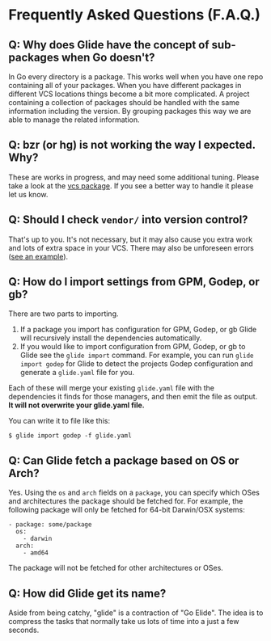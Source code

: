 # Frequently Asked Questions (F.A.Q.)

## Q: Why does Glide have the concept of sub-packages when Go doesn't?

In Go every directory is a package. This works well when you have one repo containing all of your packages. When you have different packages in different VCS locations things become a bit more complicated. A project containing a collection of packages should be handled with the same information including the version. By grouping packages this way we are able to manage the related information.

## Q: bzr (or hg) is not working the way I expected. Why?

These are works in progress, and may need some additional tuning. Please take a look at the [vcs package](https://github.com/masterminds/vcs). If you see a better way to handle it please let us know.

## Q: Should I check `vendor/` into version control?

That's up to you. It's not necessary, but it may also cause you extra work and lots of extra space in your VCS. There may also be unforeseen errors ([see an example](https://github.com/mattfarina/golang-broken-vendor)).

## Q: How do I import settings from GPM, Godep, or gb?

There are two parts to importing.

1. If a package you import has configuration for GPM, Godep, or gb Glide will recursively install the dependencies automatically.
2. If you would like to import configuration from GPM, Godep, or gb to Glide see the `glide import` command. For example, you can run `glide import godep` for Glide to detect the projects Godep configuration and generate a `glide.yaml` file for you.

Each of these will merge your existing `glide.yaml` file with the
dependencies it finds for those managers, and then emit the file as
output. **It will not overwrite your glide.yaml file.**

You can write it to file like this:

    $ glide import godep -f glide.yaml


## Q: Can Glide fetch a package based on OS or Arch?

Yes. Using the `os` and `arch` fields on a `package`, you can specify
which OSes and architectures the package should be fetched for. For
example, the following package will only be fetched for 64-bit
Darwin/OSX systems:

    - package: some/package
      os:
        - darwin
      arch:
        - amd64

The package will not be fetched for other architectures or OSes.

## Q: How did Glide get its name?

Aside from being catchy, "glide" is a contraction of "Go Elide". The
idea is to compress the tasks that normally take us lots of time into a
just a few seconds.
